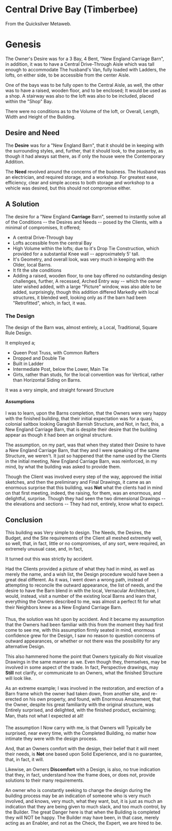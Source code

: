 
# Central Drive Bay (Timberbee)

From the Quicksilver Metaweb.


# Genesis


The Owner's Desire was for a 3 Bay, 4 Bent, "New England Carriage Barn", in addition, it was to have a Central Drive-Through Aisle which was tall enough to accommodate The husband's Van, fully loaded with Ladders, the lofts, on either side, to be accessible from the center Aisle.

One of the bays was to be fully open to the Central Aisle, as well, the other was to have a raised, wooden floor, and to be enclosed; It would be used as a shop. A stairway was also to the loft was also to be included, placed within the "Shop" Bay. 

There were no conditions as to the Volume of the loft, or Overall, Length, Width and Height of the Building.

## Desire and Need


The **Desire** was for a "New England Barn", that it should be in keeping with the surrounding styles, and, further, that it should look, to the passerby, as though it had always sat there, as if only the house were the Contemporary Addition.

The **Need** revolved around the concerns of the business. The Husband was an electrician, and required storage, and a workshop. For greatest ease, efficiency, clear and simple access to both storage and workshop to a vehicle was desired, but this should not compromise either.

## A Solution


The desire for a "New England **Carriage** Barn", seemed to instantly solve all of the Conditions -- the Desires and Needs -- posed by the Clients, with a minimal of compromises, It offered;

* A central Drive-Through bay
* Lofts accessible from the central Bay
* High Volume within the lofts; due to it's Drop Tie Construction, which provided for a substantial Knee wall -- approximately 5' tall.
* It's Geometry, and overall look, was very much in keeping with the Older, local Barns.
* It fit the site conditions
* Adding a raised, wooden floor, to one bay offered no outstanding design challenges, further, A recessed, Arched Entry way -- which the owner later wished added, with a large "Picture" window, was also able to be added, surprisingly, though this addition differed Markedly with local structures, it blended well, looking only as if the barn had been "Retrofitted", which, in fact, it was.

### The Design


The design of the Barn was, almost entirely, a Local, Traditional, Square Rule Design.

It employed a;
* Queen Post Truss, with Common Rafters
* Dropped and Double Tie
* Built in Ladder
* Intermediate Post, below the Lower, Main Tie
* Girts, rather than studs, for the local convention was for Vertical, rather than Horizontal Siding on Barns.

It was a very simple, and straight forward Structure

#### Assumptions


I was to learn, upon the Barns completion, that the Owners were very happy with the finished building, that their initial expectation was for a quasi, colonial saltbox looking Garagish Barnish Structure, and Not, in fact, this, a New England Carriage Barn, that is despite their desire that the building appear as though it had been an original structure.

The assumption, on my part, was that when they stated their Desire to have a New England Carriage Barn, that they and I were speaking of the same Structure, we weren't. It just so happened that the name used by the Clients in the initial meeting, New England Carriage Barn, was reinforced, in my mind, by what the building was asked to provide them.

Though the Client was involved every step of the way, approved the initial sketches, and then the preliminary and Final Drawings, it came as an enormous surprise that this building, was **Not** what the clients had in mind on that first meeting, indeed, the raising, for them, was an enormous, and delightful, surprise. Though they had seen the two dimensional Drawings -- the elevations and sections -- They had not, entirely, know what to expect.

## Conclusion


This building was Very simple to design. The Needs, the Desires, the Budget, and the Site requirements of the Client all meshed extremely well, so well, that, in fact, little or no compromises, of any sort, were required, an extremely unusual case, and, in fact, 

It turned out this was strictly by accident. 

Had the Clients provided a picture of what they had in mind, as well as merely the name, and a wish list, the Design procedure would have been a great deal different. As it was, I went down a wrong path, instead of attempting to reconcile the outward appearance, the list of needs, and the desire to have the Barn blend in with the local, Vernacular Architecture, I would, instead, visit a number of the existing local Barns and learn that, everything the Owners described to me, was almost a perfect fit for what their Neighbors knew as a New England Carriage Barn.

Thus, the solution was hit upon by accident. And it became my assumption that the Owners had been familiar with this from the moment they had first come to see me, with this assumption firmly seated in mind, enormous confidence grew for the Design, I saw no reason to question concerns of outward appearances, or whether or not there was the possibility for any alternative Design.

This also hammered home the point that Owners typically do Not visualize Drawings in the same manner as we. Even though they, themselves, may be involved in some aspect of the trade. In fact, Perspective drawings, may **Still** not clarify, or communicate to an Owners, what the finished Structure will look like.

As an extreme example; I was involved in the restoration, and erection of a Barn frame which the owner had taken down, from another site, and re-erected on his own property, and found, with Enormous Amazement, that the Owner, despite his great familiarity with the original structure, was Entirely surprised, and delighted, with the finished product, exclaiming; Man, thats not what I expected at all!

The assumption I Now carry with me, is that Owners will Typically be surprised, near every time, with the Completed Building, no matter how intimate they were with the design process.

And, that an Owners comfort with the design, their belief that it will meet their needs, is **Not** one based upon Solid Experience, and is no guarantee, that, in fact, it will.

Likewise, an Owners **Discomfort** with a Design, is also, no true indication that they, in fact, understand how the frame does, or does not, provide solutions to their many requirements. 

An owner who is constantly seeking to change the design during the building process may be an indication of someone who is very much involved, and knows, very much, what they want, but, it is just as much an indication that they are being given to much slack, and too much control, by the Builder. The great Danger here is that when the Building is completed they will NOT be happy. The Builder may have been, in that case, merely acting as an Enabler, and not as the Check, the Expert, we are hired to be.
